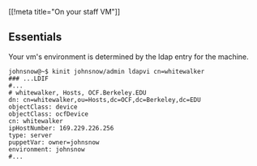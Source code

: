 [[!meta title="On your staff VM"]]

## Essentials

Your vm's environment is determined by the ldap entry for the machine.

    johnsnow@~$ kinit johnsnow/admin ldapvi cn=whitewalker
    ### ...LDIF
    #...
    # whitewalker, Hosts, OCF.Berkeley.EDU
    dn: cn=whitewalker,ou=Hosts,dc=OCF,dc=Berkeley,dc=EDU
    objectClass: device
    objectClass: ocfDevice
    cn: whitewalker
    ipHostNumber: 169.229.226.256
    type: server
    puppetVar: owner=johnsnow
    environment: johnsnow
    #...
